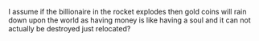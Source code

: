 I assume if the billionaire in the rocket explodes then gold coins will rain down upon the world as having money is like having a soul and it can not actually be destroyed just relocated?